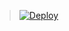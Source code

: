 
> [![Deploy](https://www.herokucdn.com/deploy/button.png)](https://dashboard.heroku.com/new?template=https://github.com/wbb202012/wbbtest2)
